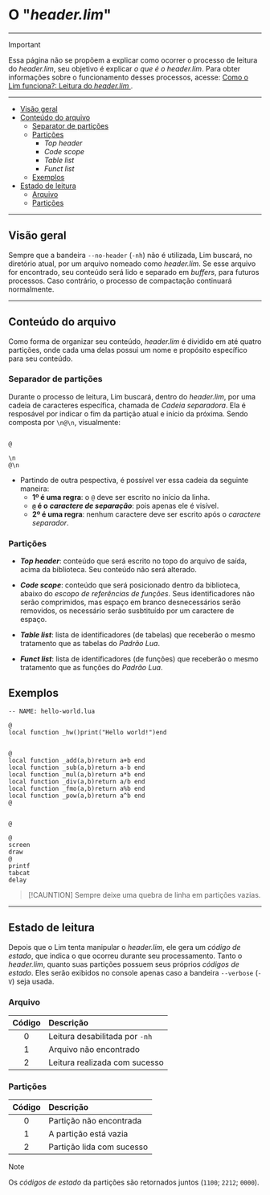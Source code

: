 # O "*header.lim*"

---

> [!IMPORTANT]
> Essa página não se propõem a explicar como ocorrer o processo de leitura do *header.lim*,
> seu objetivo é explicar *o que é o header.lim*. Para obter informações sobre o
> funcionamento desses processos, acesse: [Como o Lim funciona?: Leitura do *header.lim*
](https://github.com/duckafire/lim/blob/main/docs/como-o-lim-funciona.md#leitura-do-headerlim).

---

* [Visão geral](#visão-geral)
* [Conteúdo do arquivo](#conteúdo-do-arquivo)
	* [Separator de partições](separador-de-partições)
	* [Partições](#partições)
		* *Top header*
		* *Code scope*
		* *Table list*
		* *Funct list*
	* [Exemplos](#exemplos)
* [Estado de leitura](#estado-de-leitura)
	* [Arquivo](#arquivo)
	* [Partições](#partições)

---

## Visão geral

Sempre que a bandeira `--no-header` (`-nh`) não é utilizada, Lim buscará, no diretório
atual, por um arquivo nomeado como *header.lim*. Se esse arquivo for encontrado, seu
conteúdo será lido e separado em *buffers*, para futuros processos. Caso contrário, o
processo de compactação continuará normalmente.

---

## Conteúdo do arquivo

Como forma de organizar seu conteúdo, *header.lim* é dividido em até quatro partições, onde
cada uma delas possui um nome e propósito específico para seu conteúdo.

### Separador de partições

Durante o processo de leitura, Lim buscará, dentro do *header.lim*, por uma cadeia de
caracteres específica, chamada de *Cadeia separadora*. Ela é resposável por indicar o fim
da partição atual e início da próxima. Sendo composta por `\n@\n`, visualmente:

```

@
```

```
\n
@\n
```

* Partindo de outra pespectiva, é possível ver essa cadeia da seguinte maneira:
	* **1º é uma regra**: o `@` deve ser escrito no início da linha.
	* **`@` é o** ***caractere de separação***: pois apenas ele é visível.
	* **2º é uma regra**: nenhum caractere deve ser escrito após o *caractere separador*.

### Partições

* ***Top header***: conteúdo que será escrito no topo do arquivo de saída, acima da
biblioteca. Seu conteúdo não será alterado.

* ***Code scope***: conteúdo que será posicionado dentro da biblioteca, abaixo do *escopo
de referências de funções*. Seus identificadores não serão comprimidos, mas espaço em
branco desnecessários serão removidos, os necessário serão susbtituído por um caractere
de espaço.

* ***Table list***: lista de identificadores (de tabelas) que receberão o mesmo tratamento
que as tabelas do *Padrão Lua*.

* ***Funct list***: lista de identificadores (de funções) que receberão o mesmo tratamento
que as funções do *Padrão Lua*.

## Exemplos

```
-- NAME: hello-world.lua

@
local function _hw()print("Hello world!")end
```

```

@
local function _add(a,b)return a+b end
local function _sub(a,b)return a-b end
local function _mul(a,b)return a*b end
local function _div(a,b)return a/b end
local function _fmo(a,b)return a%b end
local function _pow(a,b)return a^b end
@
```

```

@

@
screen
draw
@
printf
tabcat
delay
```

> [!CAUNTION]
> Sempre deixe uma quebra de linha em partições vazias.

---

## Estado de leitura

Depois que o Lim tenta manipular o *header.lim*, ele gera um *código de estado*, que indica
o que ocorreu durante seu processamento. Tanto o *header.lim*, quanto suas partições
possuem seus próprios *códigos de estado*. Eles serão exibidos no console apenas caso a
bandeira `--verbose` (`-V`) seja usada.

### Arquivo

| Código | Descrição                      |
| :-:    | :--                            |
| 0      | Leitura desabilitada por `-nh` |
| 1      | Arquivo não encontrado         |
| 2      | Leitura realizada com sucesso  |

### Partições

| Código | Descrição                 |
| :-:    | :--                       |
| 0      | Partição não encontrada   |
| 1      | A partição está vazia     |
| 2      | Partição lida com sucesso |

> [!NOTE]
> Os *códigos de estado* da partições são retornados juntos (`1100`; `2212`; `0000`).
